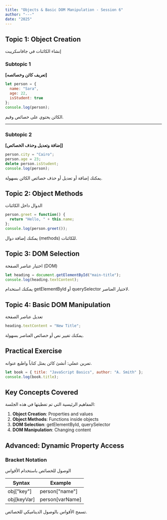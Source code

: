 ```yaml
---
title: "Objects & Basic DOM Manipulation - Session 6"
author: "---"
date: "2025"
---
```


## Topic 1: Object Creation

<div class="arabic">
إنشاء الكائنات في جافاسكريبت
</div>

### Subtopic 1

**[تعريف كائن وخصائصه]**

```javascript
let person = {
  name: "Sara",
  age: 22,
  isStudent: true
};
console.log(person);
```

<div class="arabic">
الكائن يحتوي على خصائص وقيم.
</div>

---

### Subtopic 2

**[إضافة وتعديل وحذف الخصائص]**

```javascript
person.city = "Cairo";
person.age = 23;
delete person.isStudent;
console.log(person);
```

<div class="arabic">
يمكنك إضافة أو تعديل أو حذف خصائص الكائن بسهولة.
</div>

## Topic 2: Object Methods

<div class="arabic">
الدوال داخل الكائنات
</div>

```javascript
person.greet = function() {
  return "Hello, " + this.name;
};
console.log(person.greet());
```

<div class="arabic">
يمكنك إضافة دوال (methods) للكائنات.
</div>

## Topic 3: DOM Selection

<div class="arabic">
اختيار عناصر الصفحة (DOM)
</div>

```javascript
let heading = document.getElementById("main-title");
console.log(heading.textContent);
```

<div class="arabic">
يمكنك استخدام getElementById أو querySelector لاختيار العناصر.
</div>

## Topic 4: Basic DOM Manipulation

<div class="arabic">
تعديل عناصر الصفحة
</div>

```javascript
heading.textContent = "New Title";
```

<div class="arabic">
يمكنك تغيير نص أو خصائص العناصر بسهولة.
</div>

## Practical Exercise

<div class="arabic">
تمرين عملي: أنشئ كائن يمثل كتاباً واطبع عنوانه.
</div>

```javascript
let book = { title: "JavaScript Basics", author: "A. Smith" };
console.log(book.title);
```

## Key Concepts Covered

<div class="arabic">
المفاهيم الرئيسية التي تم تغطيتها في هذه الجلسة:
</div>

1. **Object Creation**: Properties and values
2. **Object Methods**: Functions inside objects
3. **DOM Selection**: getElementById, querySelector
4. **DOM Manipulation**: Changing content

## Advanced: Dynamic Property Access

### Bracket Notation

<div class="arabic">
الوصول للخصائص باستخدام الأقواس
</div>

| Syntax | Example |
|--------|---------|
| obj["key"] | person["name"] |
| obj[keyVar] | person[varName] |

<div class="arabic">
تسمح الأقواس بالوصول الديناميكي للخصائص.
</div>
